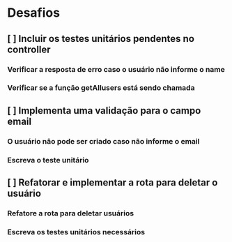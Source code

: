 # Desafios
## [ ] Incluir os testes unitários pendentes no controller

### Verificar a resposta de erro caso o usuário não informe o name
### Verificar se a função getAllusers está sendo chamada
## [ ] Implementa uma validação para o campo email

### O usuário nâo pode ser criado caso não informe o email
### Escreva o teste unitário
## [ ] Refatorar e implementar a rota para deletar o usuário

### Refatore a rota para deletar usuários
### Escreva os testes unitários necessários
